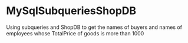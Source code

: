 # MySqlSubqueriesShopDB
Using subqueries and ShopDB to get the names of buyers and names of employees whose TotalPrice of goods is more than 1000
